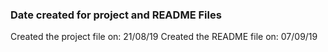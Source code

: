### Date created for project and README Files

Created the project file on: 21/08/19
Created the README file on: 07/09/19
